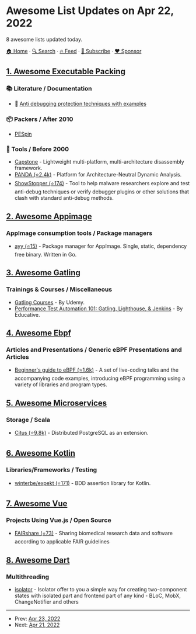 # Awesome List Updates on Apr 22, 2022

8 awesome lists updated today.

[🏠 Home](/README.md) · [🔍 Search](https://www.trackawesomelist.com/search/) · [🔥 Feed](https://www.trackawesomelist.com/rss.xml) · [📮 Subscribe](https://trackawesomelist.us17.list-manage.com/subscribe?u=d2f0117aa829c83a63ec63c2f&id=36a103854c) · [❤️  Sponsor](https://github.com/sponsors/theowenyoung)



## [1. Awesome Executable Packing](/content/packing-box/awesome-executable-packing/README.md)

### :books: Literature / Documentation

*   :pushpin: [Anti debugging protection techniques with examples](https://www.apriorit.com/dev-blog/367-anti-reverse-engineering-protection-techniques-to-use-before-releasing-software)

### :package: Packers / After 2010

*   [PESpin](http://downloads.fyxm.net/PESpin-95477.html)

### :wrench: Tools / Before 2000

*   [Capstone](https://www.capstone-engine.org) - Lightweight multi-platform, multi-architecture disassembly framework.
*   [PANDA (⭐2.4k)](https://github.com/panda-re/panda) - Platform for Architecture-Neutral Dynamic Analysis.
*   [ShowStopper (⭐174)](https://github.com/CheckPointSW/showstopper) - Tool to help malware researchers explore and test anti-debug techniques or verify debugger plugins or other solutions that clash with standard anti-debug methods.

## [2. Awesome Appimage](/content/AppImageCommunity/awesome-appimage/README.md)

### AppImage consumption tools / Package managers

*   [ayy (⭐15)](https://github.com/lawl/ayy) - Package manager for AppImage. Single, static, dependency free binary. Written in Go.

## [3. Awesome Gatling](/content/aliesbelik/awesome-gatling/README.md)

### Trainings & Courses / Miscellaneous

*   [Gatling Courses](https://www.udemy.com/topic/gatling/) - By Udemy.
*   [Performance Test Automation 101: Gatling, Lighthouse, & Jenkins](https://www.educative.io/courses/performance-test-automation-101-gatling-lighthouse-jenkins) - By Educative.

## [4. Awesome Ebpf](/content/zoidbergwill/awesome-ebpf/README.md)

### Articles and Presentations / Generic eBPF Presentations and Articles

*   [Beginner's guide to eBPF (⭐1.6k)](https://github.com/lizrice/ebpf-beginners) - A set of live-coding talks and the accompanying code examples, introducing eBPF programming using a variety of libraries and program types.

## [5. Awesome Microservices](/content/mfornos/awesome-microservices/README.md)

### Storage / Scala

*   [Citus (⭐9.8k)](https://github.com/citusdata/citus) - Distributed PostgreSQL as an extension.

## [6. Awesome Kotlin](/content/KotlinBy/awesome-kotlin/README.md)

### Libraries/Frameworks / Testing

*   [winterbe/expekt (⭐171)](https://github.com/winterbe/expekt) - BDD assertion library for Kotlin.

## [7. Awesome Vue](/content/vuejs/awesome-vue/README.md)

### Projects Using Vue.js / Open Source

*   [FAIRshare (⭐73)](https://github.com/fairdataihub/FAIRshare) - Sharing biomedical research data and software according to applicable FAIR guidelines

## [8. Awesome Dart](/content/yissachar/awesome-dart/README.md)

### Multithreading

*   [isolator](https://pub.dev/packages/isolator) - Isolator offer to you a simple way for creating two-component states with isolated part and frontend part of any kind - BLoC, MobX, ChangeNotifier and others

---

- Prev: [Apr 23, 2022](/content/2022/04/23/README.md)
- Next: [Apr 21, 2022](/content/2022/04/21/README.md)